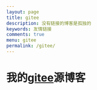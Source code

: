 ```yaml
---
layout: page
title: gitee
description: 没有链接的博客是孤独的
keywords: 友情链接
comments: true
menu: gitee
permalink: /gitee/
---
```

# 我的[gitee](https://ng-fukgin.gitee.io/)源博客
